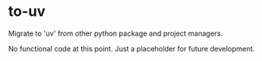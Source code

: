 # to-uv

Migrate to 'uv' from other python package and project managers.

No functional code at this point. Just a placeholder for future development.

